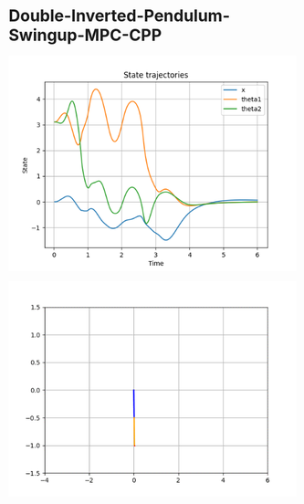 # Double-Inverted-Pendulum-Swingup-MPC-CPP

![State Trajectories Plot](https://github.com/DishankJ/Double-Inverted-Pendulum-Swingup-MPC-CPP/blob/main/state_traj.png?raw=true)

![Animation](https://github.com/DishankJ/Double-Inverted-Pendulum-Swingup-MPC-CPP/blob/main/dip_anim.gif?raw=true)
